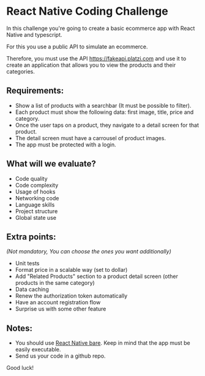 # React Native Coding Challenge

In this challenge you're going to create a basic ecommerce app with React Native and typescript.

For this you use a public API to simulate an ecommerce.

Therefore, you must use the API https://fakeapi.platzi.com and use it to create an application that allows you to view the products and their categories.

## Requirements:

* Show a list of products with a searchbar (It must be possible to filter).
* Each product must show the following data: first image, title, price and category.
* Once the user taps on a product, they navigate to a detail screen for that product.
* The detail screen must have a carrousel of product images.
* The app must be protected with a login.

## What will we evaluate?

- Code quality
- Code complexity
- Usage of hooks
- Networking code
- Language skills
- Project structure
- Global state use

## Extra points:
*(Not mandatory, You can choose the ones you want additionally)*
- Unit tests
- Format price in a scalable way (set to dollar)
- Add "Related Products" section to a product detail screen (other products in the same category)
- Data caching
- Renew the authorization token automatically
- Have an account registration flow
- Surprise us with some other feature 

## Notes:

* You should use [React Native bare](https://reactnative.dev/docs/environment-setup). Keep in mind that the app must be easily executable.
* Send us your code in a github repo.

Good luck!
